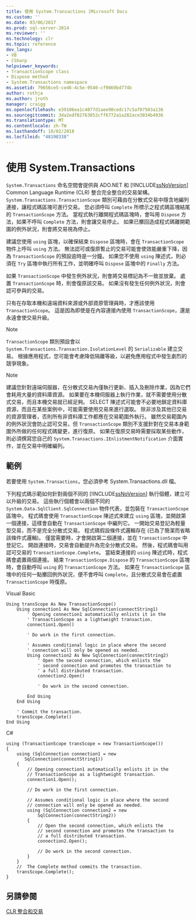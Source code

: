 ```yaml
---
title: 使用 System.Transactions |Microsoft Docs
ms.custom: ''
ms.date: 03/06/2017
ms.prod: sql-server-2014
ms.reviewer: ''
ms.technology: clr
ms.topic: reference
dev_langs:
- VB
- CSharp
helpviewer_keywords:
- TransactionScope class
- Dispose method
- System.Transactions namespace
ms.assetid: 79656ce5-ce46-4c5e-9540-cf9869bd774b
author: rothja
ms.author: jroth
manager: craigg
ms.openlocfilehash: e39106ea1c4077d1aee90cedc17c5af07503a136
ms.sourcegitcommit: 3da2edf82763852cff6772a1a282ace3034b4936
ms.translationtype: MT
ms.contentlocale: zh-TW
ms.lasthandoff: 10/02/2018
ms.locfileid: "48198338"
---
```

# <a name="using-systemtransactions"></a>使用 System.Transactions
  `System.Transactions` 命名空間會提供與 ADO.NET 和 [!INCLUDE[ssNoVersion](../../includes/ssnoversion-md.md)] Common Language Runtime (CLR) 整合完全整合的交易架構。 `System.Transactions.TransactionScope` 類別可藉由在分散式交易中隱含地編列連接，讓程式碼區塊可進行交易。 您必須呼叫 `Complete` 所標示之程式碼區塊結尾的 `TransactionScope` 方法。 當程式執行離開程式碼區塊時，會叫用 `Dispose` 方法，如果不呼叫 `Complete` 方法，則會讓交易停止。 如果已擲回造成程式碼離開範圍的例外狀況，則會將交易視為停止。  
  
 建議您使用 `using` 區塊，以確保結束 `Dispose` 區塊時，會在 `TransactionScope` 物件上呼叫 `using` 方法。 無法認可或復原暫止的交易可能會使效能嚴重下降，因為 `TransactionScope` 的預設逾時是一分鐘。 如果您不使用 `using` 陳述式，則必須在 `Try` 區塊中執行所有工作，並明確呼叫 `Dispose` 區塊中的 `Finally` 方法。  
  
 如果 `TransactionScope` 中發生例外狀況，則會將交易標記為不一致並放棄。 處置 `TransactionScope` 時，則會復原該交易。 如果沒有發生任何例外狀況，則會認可參與的交易。  
  
 只有在存取本機和遠端資料來源或外部資原管理員時，才應該使用 `TransactionScope`。 這是因為即使是在內容連接內使用 `TransactionScope`，還是永遠會使交易升級。  
  
> [!NOTE]  
>  `TransactionScope` 類別預設會以 `System.Transactions.Transaction.IsolationLevel` 的 `Serializable` 建立交易。 根據應用程式，您可能會考慮降低隔離等級，以避免應用程式中發生劇烈的競爭現象。  
  
> [!NOTE]  
>  建議您針對遠端伺服器，在分散式交易內僅執行更新、插入及刪除作業，因為它們會耗用大量的資料庫資源。 如果要在本機伺服器上執行作業，就不需要使用分散式交易，而且本機交易就已經足夠。 SELECT 陳述式可能會不必要地鎖定資料庫資源，而且在某些案例中，可能需要使用交易來進行選取。 除非涉及其他已交易的資源管理者，否則所有非資料庫工作都應在交易範圍外執行。 雖然交易範圍內的例外狀況會防止認可交易，但 `TransactionScope` 類別不支援針對在交易本身範圍外所做的任何程式碼變更，進行復原。 如果在復原交易時需要採取某些動作，則必須撰寫您自己的 `System.Transactions.IEnlistmentNotification` 介面實作，並在交易中明確編列。  
  
## <a name="example"></a>範例  
 若要使用 `System.Transactions`，您必須參考 System.Transactions.dll 檔。  
  
 下列程式碼示範如何針對兩個不同的 [!INCLUDE[ssNoVersion](../../includes/ssnoversion-md.md)] 執行個體，建立可以升級的交易。 這些執行個體會以兩個不同的 `System.Data.SqlClient.SqlConnection` 物件代表，並包裝在 `TransactionScope` 區塊中。 程式碼會使用 `TransactionScope` 陳述式來建立 `using` 區塊，並開啟第一個連接，這樣會自動在 `TransactionScope` 中編列它。 一開始交易登記為輕量型交易，而不是完全分散式交易。 程式碼假設條件式邏輯存在 (已為了簡潔而省略該條件式邏輯)。 僅當需要時，才會開啟第二個連接，並在 `TransactionScope` 中登記它。 開啟連接時，交易會自動提升為完全分散式交易。 然後，程式碼會叫用認可交易的 `TransactionScope.Complete`。 當結束連接的 `using` 陳述式時，程式碼會處置兩個連接。 結束 `TransactionScope.Dispose` 的 `TransactionScope` 區塊時，會自動呼叫 `using` 的 `TransactionScope` 方法。 如果在 `TransactionScope` 區塊中的任何一點擲回例外狀況，便不會呼叫 `Complete`，且分散式交易會在處置 `TransactionScope` 時復原。  
  
 Visual Basic  
  
```  
Using transScope As New TransactionScope()  
    Using connection1 As New SqlConnection(connectString1)  
        ' Opening connection1 automatically enlists it in the   
        ' TransactionScope as a lightweight transaction.  
        connection1.Open()  
  
        ' Do work in the first connection.  
  
        ' Assumes conditional logic in place where the second  
        ' connection will only be opened as needed.  
        Using connection2 As New SqlConnection(connectString2)  
            ' Open the second connection, which enlists the   
            ' second connection and promotes the transaction to  
            ' a full distributed transaction.  
            connection2.Open()  
  
            ' Do work in the second connection.  
  
        End Using  
    End Using  
  
    ' Commit the transaction.  
    transScope.Complete()  
End Using  
```  
  
 C#  
  
```  
using (TransactionScope transScope = new TransactionScope())  
{  
    using (SqlConnection connection1 = new   
       SqlConnection(connectString1))  
    {  
        // Opening connection1 automatically enlists it in the   
        // TransactionScope as a lightweight transaction.  
        connection1.Open();  
  
        // Do work in the first connection.  
  
        // Assumes conditional logic in place where the second  
        // connection will only be opened as needed.  
        using (SqlConnection connection2 = new   
            SqlConnection(connectString2))  
        {  
            // Open the second connection, which enlists the   
            // second connection and promotes the transaction to  
            // a full distributed transaction.   
            connection2.Open();  
  
            // Do work in the second connection.  
        }  
    }  
    //  The Complete method commits the transaction.  
    transScope.Complete();  
}  
```  
  
## <a name="see-also"></a>另請參閱  
 [CLR 整合和交易](../native-client-ole-db-transactions/transactions.md)  
  
  
